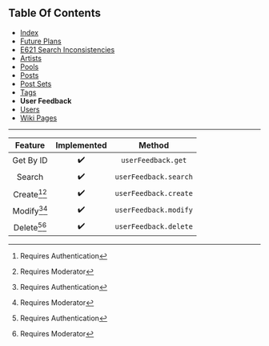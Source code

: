 ## Table Of Contents
- [Index](README.md)
- [Future Plans](FuturePlans.md)
- [E621 Search Inconsistencies](E621SearchInconsistencies.md)
- [Artists](Artists.md)
- [Pools](Pools.md)
- [Posts](Posts.md)
- [Post Sets](PostSets.md)
- [Tags](Tags.md)
- **User Feedback**
- [Users](Users.md)
- [Wiki Pages](WikiPages.md)

<hr>

|     Feature    | Implemented |         Method        |
|:--------------:|:-----------:|:---------------------:|
|    Get By ID   |      ✔️      |   `userFeedback.get`  |
|     Search     |      ✔️      | `userFeedback.search` |
| Create[^1][^4] |      ✔️      | `userFeedback.create` |
| Modify[^1][^4] |      ✔️      | `userFeedback.modify` |
| Delete[^1][^4] |      ✔️      | `userFeedback.delete` |

[^1]: Requires Authentication
[^2]: Requires Privileged
[^3]: Requires Janitor
[^4]: Requires Moderator
[^5]: Requires Admin
